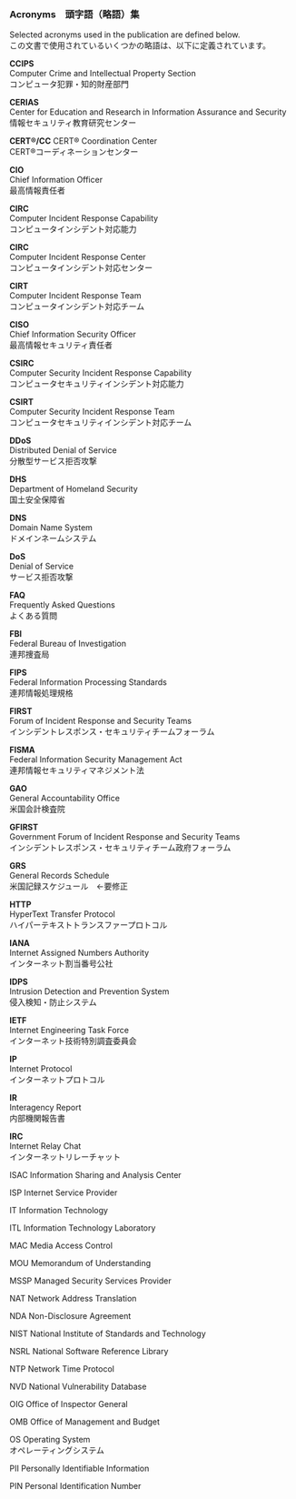 ### Acronyms　頭字語（略語）集

Selected acronyms used in the publication are defined below.  
この文書で使用されているいくつかの略語は、以下に定義されています。 

**CCIPS**  
Computer Crime and Intellectual Property Section  
コンピュータ犯罪・知的財産部門

**CERIAS**  
Center for Education and Research in Information Assurance and Security  
情報セキュリティ教育研究センター  

**CERT®/CC** 
CERT® Coordination Center  
CERT®コーディネーションセンター

**CIO**  
Chief Information Officer  
最高情報責任者 

**CIRC**  
Computer Incident Response Capability  
コンピュータインシデント対応能力  

**CIRC**  
Computer Incident Response Center  
コンピュータインシデント対応センター

**CIRT**  
Computer Incident Response Team  
コンピュータインシデント対応チーム

**CISO**  
Chief Information Security Officer  
最高情報セキュリティ責任者

**CSIRC**  
Computer Security Incident Response Capability  
コンピュータセキュリティインシデント対応能力  

**CSIRT**  
Computer Security Incident Response Team   
コンピュータセキュリティインシデント対応チーム

**DDoS**  
Distributed Denial of Service  
分散型サービス拒否攻撃

**DHS**  
Department of Homeland Security  
国土安全保障省

**DNS**  
Domain Name System  
ドメインネームシステム

**DoS**  
Denial of Service  
サービス拒否攻撃

**FAQ**  
Frequently Asked Questions  
よくある質問

**FBI**  
Federal Bureau of Investigation  
連邦捜査局

**FIPS**  
Federal Information Processing Standards  
連邦情報処理規格

**FIRST**  
Forum of Incident Response and Security Teams  
インシデントレスポンス・セキュリティチームフォーラム

**FISMA**  
Federal Information Security Management Act  
連邦情報セキュリティマネジメント法

**GAO**  
General Accountability Office  
米国会計検査院

**GFIRST**  
Government Forum of Incident Response and Security Teams  
インシデントレスポンス・セキュリティチーム政府フォーラム 

**GRS**  
General Records Schedule  
米国記録スケジュール　←要修正

**HTTP**  
HyperText Transfer Protocol  
ハイパーテキストトランスファープロトコル 

**IANA**  
Internet Assigned Numbers Authority  
インターネット割当番号公社

**IDPS**  
Intrusion Detection and Prevention System  
侵入検知・防止システム

**IETF**  
Internet Engineering Task Force  
インターネット技術特別調査委員会

**IP**  
Internet Protocol  
インターネットプロトコル

**IR**  
Interagency Report  
内部機関報告書

**IRC**  
Internet Relay Chat  
インターネットリレーチャット

ISAC  Information Sharing and Analysis Center  


ISP   Internet Service Provider  


IT   Information Technology  


ITL  Information Technology Laboratory  


MAC  Media Access Control  


MOU  Memorandum of Understanding  


MSSP  Managed Security Services Provider  


NAT  Network Address Translation  


NDA  Non-Disclosure Agreement  


NIST  National Institute of Standards and Technology  


NSRL  National Software Reference Library  


NTP  Network Time Protocol  


NVD  National Vulnerability Database  


OIG  Office of Inspector General  


OMB  Office of Management and Budget  


OS   Operating System  
オペレーティングシステム

PII   Personally Identifiable Information  


PIN  Personal Identification Number
